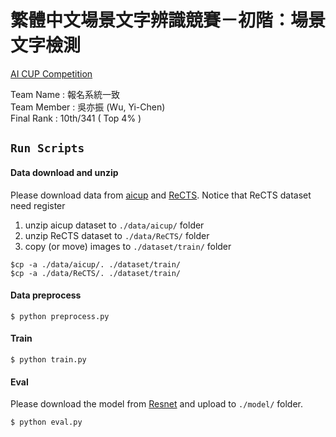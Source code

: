 # **繁體中文場景文字辨識競賽－初階：場景文字檢測**
[AI CUP Competition](https://tbrain.trendmicro.com.tw/Competitions/Details/13)

Team Name : 報名系統一致\
Team Member : 吳亦振 (Wu, Yi-Chen)\
Final Rank : 10th/341 ( Top 4% )

## `Run Scripts`

#### Data download and unzip

Please download data from [aicup](https://tbrain.trendmicro.com.tw/Competitions/Details/13) and [ReCTS](https://rrc.cvc.uab.es/?ch=12).
Notice that ReCTS dataset need register

1. unzip aicup dataset to `./data/aicup/` folder
2. unzip ReCTS dataset to  `./data/ReCTS/` folder
3. copy (or move) images to `./dataset/train/` folder

```
$cp -a ./data/aicup/. ./dataset/train/
$cp -a ./data/ReCTS/. ./dataset/train/
```

#### Data preprocess
```
$ python preprocess.py
```

#### Train
```
$ python train.py
```

#### Eval 

Please download the model from [Resnet](https://drive.google.com/file/d/1QFdObTYPnh7dF_Xtu4O9JZCVQbDzzFB4/view?usp=sharing) and upload to `./model/` folder.
```
$ python eval.py
```
